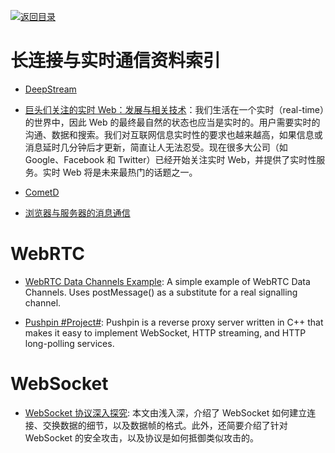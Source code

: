 [![返回目录](https://user-images.githubusercontent.com/5803001/38079637-ff0abcf0-3371-11e8-9b76-ad651620afc7.jpg)](https://github.com/wxyyxc1992/Awesome-Links) 


# 长连接与实时通信资料索引

* [DeepStream]()

* [巨头们关注的实时 Web：发展与相关技术](https://parg.co/UGB)：我们生活在一个实时（real-time）的世界中，因此 Web 的最终最自然的状态也应当是实时的。用户需要实时的沟通、数据和搜索。我们对互联网信息实时性的要求也越来越高，如果信息或消息延时几分钟后才更新，简直让人无法忍受。现在很多大公司（如 Google、Facebook 和 Twitter）已经开始关注实时 Web，并提供了实时性服务。实时 Web 将是未来最热门的话题之一。

- [CometD](https://github.com/cometd/cometd)

* [浏览器与服务器的消息通信](http://blog.brucefeng.info/post/brower-server-msg)

# WebRTC

* [WebRTC Data Channels Example](https://parg.co/UsK): A simple example of WebRTC Data Channels. Uses postMessage() as a substitute for a real signalling channel.

- [Pushpin #Project#](https://github.com/fanout/pushpin): Pushpin is a reverse proxy server written in C++ that makes it easy to implement WebSocket, HTTP streaming, and HTTP long-polling services.

# WebSocket

- [WebSocket 协议深入探究](https://mp.weixin.qq.com/s/eNwWJ_sCqqOW9QuozZslbQ): 本文由浅入深，介绍了 WebSocket 如何建立连接、交换数据的细节，以及数据帧的格式。此外，还简要介绍了针对 WebSocket 的安全攻击，以及协议是如何抵御类似攻击的。